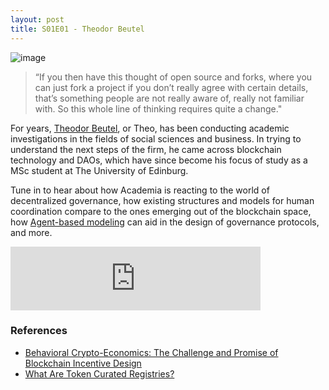```yaml
---
layout: post
title: S01E01 - Theodor Beutel
---
```


![image](/assets/images/banners/s01e01.png)

> “If you then have this thought of open source and forks, where you can just fork a project if you don’t really agree with certain details, that’s something people are not really aware of, really not familiar with. So this whole line of thinking requires quite a change."

For years, [Theodor Beutel](https://about.me/theodor.beutel), or Theo, has been conducting academic investigations in the fields of social sciences and business. In trying to understand the next steps of the firm, he came across blockchain technology and DAOs, which have since become his focus of study as a MSc student at The University of Edinburg.

Tune in to hear about how Academia is reacting to the world of decentralized governance, how existing structures and models for human coordination compare to the ones emerging out of the blockchain space, how [Agent-based modeling](https://en.wikipedia.org/wiki/Agent-based_model) can aid in the design of governance protocols, and more.

<iframe src="https://anchor.fm/daocast/embed/episodes/Episode-1---Theodor-Beutel-e2e4es" height="102px" width="400px" frameborder="0" scrolling="no"></iframe>

### References

- [Behavioral Crypto-Economics: The Challenge and Promise of Blockchain Incentive Design](https://medium.com/berlin-innovation-ventures/behavioral-crypto-economics-6d8befbf2175)
- [What Are Token Curated Registries?](https://youtu.be/9_kvYeWWwUI)
